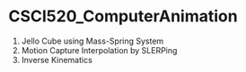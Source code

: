 # CSCI520_ComputerAnimation

1. Jello Cube using Mass-Spring System
2. Motion Capture Interpolation by SLERPing
3. Inverse Kinematics
